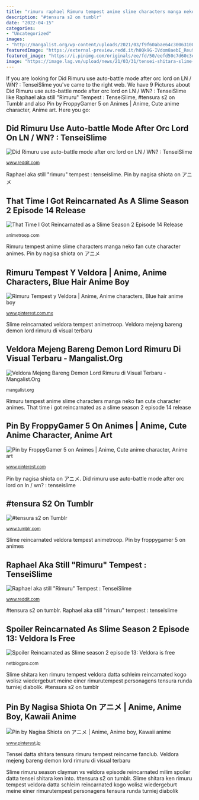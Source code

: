 ```yaml
---
title: "rimuru raphael Rimuru tempest anime slime characters manga neko fan cute character animes"
description: "#tensura s2 on tumblr"
date: "2022-04-15"
categories:
- "Uncategorized"
images:
- "http://mangalist.org/wp-content/uploads/2021/03/f9f60abae64c300631009c7f0938487e.jpeg"
featuredImage: "https://external-preview.redd.it/h0Qk9G-IVdom8aebI_Reu9gsrA19luHfGRauo9UyL-0.jpg?auto=webp&amp;s=675a1b1788154dd36f96840e2d64f5415f8d74d7"
featured_image: "https://i.pinimg.com/originals/ee/fd/50/eefd50c7d60c3e52674b1226d69e2ce0.jpg"
image: "https://image.lag.vn/upload/news/21/03/31/tensei-shitara-slime-datta-ken-season-2-tap-13-3_SHSV.jpg"
---
```


If you are looking for Did Rimuru use auto-battle mode after orc lord on LN / WN? : TenseiSlime you've came to the right web. We have 9 Pictures about Did Rimuru use auto-battle mode after orc lord on LN / WN? : TenseiSlime like Raphael aka still &quot;Rimuru&quot; Tempest : TenseiSlime, #tensura s2 on Tumblr and also Pin by FroppyGamer 5 on Animes | Anime, Cute anime character, Anime art. Here you go:

## Did Rimuru Use Auto-battle Mode After Orc Lord On LN / WN? : TenseiSlime

![Did Rimuru use auto-battle mode after orc lord on LN / WN? : TenseiSlime](https://preview.redd.it/84fqwspczua41.jpg?auto=webp&amp;s=0d7dba01ceede1235c307bb147b3fb32bb217494 "Pin by nagisa shiota on アニメ")

<small>www.reddit.com</small>

Raphael aka still &quot;rimuru&quot; tempest : tenseislime. Pin by nagisa shiota on アニメ

## That Time I Got Reincarnated As A Slime Season 2 Episode 14 Release

![That Time I Got Reincarnated as a Slime Season 2 Episode 14 Release](https://animetroop.com/wp-content/uploads/2021/07/Veldoras-human-form-that-time-I-got-reincarnated-as-a-slime-1-1536x864.jpg "Veldora mejeng bareng demon lord rimuru di visual terbaru")

<small>animetroop.com</small>

Rimuru tempest anime slime characters manga neko fan cute character animes. Pin by nagisa shiota on アニメ

## Rimuru Tempest Y Veldora | Anime, Anime Characters, Blue Hair Anime Boy

![Rimuru Tempest y Veldora | Anime, Anime characters, Blue hair anime boy](https://i.pinimg.com/736x/a5/fe/8e/a5fe8ed6fc7b3a61439635ac7155a2fb.jpg "Rimuru tempest y veldora")

<small>www.pinterest.com.mx</small>

Slime reincarnated veldora tempest animetroop. Veldora mejeng bareng demon lord rimuru di visual terbaru

## Veldora Mejeng Bareng Demon Lord Rimuru Di Visual Terbaru - Mangalist.Org

![Veldora Mejeng Bareng Demon Lord Rimuru di Visual Terbaru - Mangalist.Org](http://mangalist.org/wp-content/uploads/2021/03/f9f60abae64c300631009c7f0938487e.jpeg "That time i got reincarnated as a slime season 2 episode 14 release")

<small>mangalist.org</small>

Rimuru tempest anime slime characters manga neko fan cute character animes. That time i got reincarnated as a slime season 2 episode 14 release

## Pin By FroppyGamer 5 On Animes | Anime, Cute Anime Character, Anime Art

![Pin by FroppyGamer 5 on Animes | Anime, Cute anime character, Anime art](https://i.pinimg.com/originals/d3/d3/2e/d3d32ee86c3d16eebf9825f23bb7d216.jpg "Pin by froppygamer 5 on animes")

<small>www.pinterest.com</small>

Pin by nagisa shiota on アニメ. Did rimuru use auto-battle mode after orc lord on ln / wn? : tenseislime

## #tensura S2 On Tumblr

![#tensura s2 on Tumblr](https://64.media.tumblr.com/e4b73cfbe3904125993cabe411197db1/bf1dd0eb592cd773-28/s640x960/4bc9141935263f0f5fb96ed97cd8ce811d3e27e3.png "That time i got reincarnated as a slime season 2 episode 14 release")

<small>www.tumblr.com</small>

Slime reincarnated veldora tempest animetroop. Pin by froppygamer 5 on animes

## Raphael Aka Still &quot;Rimuru&quot; Tempest : TenseiSlime

![Raphael aka still &quot;Rimuru&quot; Tempest : TenseiSlime](https://external-preview.redd.it/h0Qk9G-IVdom8aebI_Reu9gsrA19luHfGRauo9UyL-0.jpg?auto=webp&amp;s=675a1b1788154dd36f96840e2d64f5415f8d74d7 "Slime reincarnated veldora tempest animetroop")

<small>www.reddit.com</small>

#tensura s2 on tumblr. Raphael aka still &quot;rimuru&quot; tempest : tenseislime

## Spoiler Reincarnated As Slime Season 2 Episode 13: Veldora Is Free

![Spoiler Reincarnated as Slime season 2 episode 13: Veldora is free](https://image.lag.vn/upload/news/21/03/31/tensei-shitara-slime-datta-ken-season-2-tap-13-3_SHSV.jpg "Rimuru tempest anime slime characters manga neko fan cute character animes")

<small>netblogpro.com</small>

Slime shitara ken rimuru tempest veldora datta schleim reincarnated kogo wolisz wiedergeburt meine einer rimurutempest personagens tensura runda turniej diabolik. #tensura s2 on tumblr

## Pin By Nagisa Shiota On アニメ | Anime, Anime Boy, Kawaii Anime

![Pin by Nagisa Shiota on アニメ | Anime, Anime boy, Kawaii anime](https://i.pinimg.com/originals/ee/fd/50/eefd50c7d60c3e52674b1226d69e2ce0.jpg "Rimuru orc wn tenseislime")

<small>www.pinterest.jp</small>

Tensei datta shitara tensura rimuru tempest reincarne fanclub. Veldora mejeng bareng demon lord rimuru di visual terbaru

Slime rimuru season clayman vs veldora episode reincarnated milim spoiler datta tensei shitara ken into. #tensura s2 on tumblr. Slime shitara ken rimuru tempest veldora datta schleim reincarnated kogo wolisz wiedergeburt meine einer rimurutempest personagens tensura runda turniej diabolik
